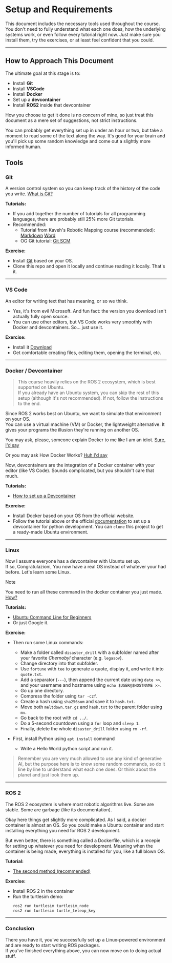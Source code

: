 # Setup and Requirements

This document includes the necessary tools used throughout the course.  
You don't need to fully understand what each one does, how the underlying systems work, or even follow every tutorial right now. Just make sure you install them, try the exercises, or at least feel confident that you could.



---

## How to Approach This Document

The ultimate goal at this stage is to:

- Install **Git**
- Install **VSCode**
- Install **Docker**
- Set up a **devcontainer**
- Install **ROS2** inside that devcontainer

How you choose to get it done is no concern of mine, so just treat this document as a mere set of suggestions, not strict instructions.

You can probably get everything set up in under an hour or two, but take a moment to read some of the text along the way. It's good for your brain and you'll pick up some random knowledge and come out a slightly more informed human.


## Tools
### Git  
A version control system so you can keep track of the history of the code you write. [What is Git?](https://git-scm.com/book/en/v2/Getting-Started-What-is-Git)

**Tutorials:**  
- If you add together the number of tutorials for all programming languages, there are probably still 25% more Git tutorials.  
- Recommended:  
  + Tutorial from Kaveh's Robotic Mapping course (recommended): [Markdown](./Github.md) [Word](Github%20Guide.docx)
  + OG Git tutorial: [Git SCM](https://git-scm.com/docs/gittutorial)

**Exercise:**  
- Install [Git](https://git-scm.com/downloads) based on your OS.  
- Clone this repo and open it locally and continue reading it locally. That's it.

---
### VS Code  
An editor for writing text that has meaning, or so we think.
- Yes, it's from evil Microsoft. And fun fact: the version you download isn't actually fully open source.
- You can use other editors, but VS Code works very smoothly with Docker and devcontainers. So... just use it.

**Exercise:**  
- Install it [Download](https://code.visualstudio.com/)
- Get comfortable creating files, editing them, opening the terminal, etc.

---

### Docker / Devcontainer  

> This course heavily relies on the ROS 2 ecosystem, which is best supported on Ubuntu.  
> If you already have an Ubuntu system, you can skip the rest of this setup (although it's not recommended). If not, follow the instructions to the end. 

Since ROS 2 works best on Ubuntu, we want to simulate that environment on your OS.  
You can use a virtual machine (VM) or Docker, the lightweight alternative. It gives your programs the illusion they're running on another OS.


You may ask, please, someone explain Docker to me like I am an idiot. [Sure, I'd say](https://www.reddit.com/r/docker/comments/keq9el/please_someone_explain_docker_to_me_like_i_am_an/)

Or you may ask How Docker Works? [Huh I'd say](https://codeahoy.com/2019/04/12/what-are-containers-a-simple-guide-to-containerization-and-how-docker-works/)


Now, devcontainers are the integration of a Docker container with your editor (like VS Code). Sounds complicated, but you shouldn't care that much.

**Tutorials:**
- [How to set up a Devcontainer](https://github.com/ariarobotics/robotic-mapping/blob/main/resources/how%20to%20set%20up%20a%20devcontainer.md)

**Exercise:**  
- Install Docker based on your OS from the official website.  
- Follow the tutorial above or the official [documentation](https://code.visualstudio.com/docs/devcontainers/tutorial) to set up a devcontainer for python development. 
  You can `clone` this project to get a ready-made Ubuntu environment.




---

### Linux  
Now I assume everyone has a devcontainer with Ubuntu set up.  
If so, Congratulazioni, You now have a real OS instead of whatever your had before. Let's learn some Linux.

> [!NOTE]  
> You need to run all these command in the docker container you just made. [How?](https://stackoverflow.com/questions/69860182/how-to-detect-if-the-current-script-is-running-in-a-docker-build)

**Tutorials:**  
- [Ubuntu Command Line for Beginners](https://ubuntu.com/tutorials/command-line-for-beginners)  
- Or just Google it.

**Exercise:**  
- Then run some Linux commands:
  - Make a folder called `disaster_drill` with a subfolder named after your favorite *Chernobyl* character (e.g. `legasov`).
  - Change directory into that subfolder.
  - Use `fortune` with `tee` to generate a quote, display it, and write it into `quote.txt`.
  - Add a separator (`---`), then append the current date using `date >>`, and your username and hostname using `echo $USER@$HOSTNAME >>`.
  - Go up one directory.
  - Compress the folder using `tar -czf`.
  - Create a hash using `sha256sum` and save it to `hash.txt`.
  - Move both `meltdown.tar.gz` and `hash.txt` to the parent folder using `mv`.
  - Go back to the root with `cd ../`.
  - Do a 5-second countdown using a `for` loop and `sleep 1`.
  - Finally, delete the whole `disaster_drill` folder using `rm -rf`.

- First, install Python using `apt install` command
  - Write a Hello World python script and run it.

> Remember you are very much allowed to use any kind of generative AI, but the purpose here is to know some random commands, so do it line by line to understand what each one does. Or think about the planet and just look them up.


---

<!-- 
### Python
You need to know this language. This course is not about a Job, is about you learning something, so if you don't, don't worry, you have the chance to learn it. But here, we just wanna install it. 

**Tutorials:**  
- [Python Intro (Google Drive)](https://drive.google.com/drive/folders/1xOLlGaIEghESVhHj1V0vGSbvy7_XGrYO?usp=drive_link)  
- [Real Python - Python 3 Introduction](https://realpython.com/learning-paths/python3-introduction/)

**Exercise:**   -->


### ROS 2  
The ROS 2 ecosystem is where most robotic algorithms live. Some are stable. Some are garbage (like its documentation).  

Okay here things get slightly more complicated. As I said, a docker container is almost an OS. So you could make a Ubuntu container and start installing everything you need for ROS 2 development. 

But even better, there is something called a Dockerfile, which is a recepie for setting up whatever you need for development. Meaning when the container is being made, everything is installed for you, like a full blown OS.


**Tutorial:**  
- [The second method (recommended)](./DevContainer.md)

**Exercise:**  
- Install ROS 2 in the container
- Run the turtlesim demo:
  ```bash
  ros2 run turtlesim turtlesim_node
  ros2 run turtlesim turtle_teleop_key
  ```

---

### Conclusion  
There you have it, you've successfully set up a Linux-powered environment and are ready to start writing ROS packages.  
If you've finished everything above, you can now move on to doing actual stuff.
